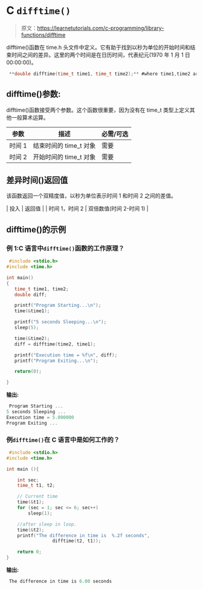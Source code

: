 # C `difftime()`

> 原文：<https://learnetutorials.com/c-programming/library-functions/difftime>

difftime()函数在 time.h 头文件中定义。它有助于找到以秒为单位的开始时间和结束时间之间的差异。这里的两个时间是在日历时间，代表纪元(1970 年 1 月 1 日 00:00:00)。

```c
 **double difftime(time_t time1, time_t time2);** #where time1,time2 are objects 

```

## difftime()参数:

difftime()函数接受两个参数。这个函数很重要，因为没有在 time_t 类型上定义其他一般算术运算。

| 参数 | 描述 | 必需/可选 |
| --- | --- | --- |
| 时间 1 | 结束时间的 time_t 对象 | 需要 |
| 时间 2 | 开始时间的 time_t 对象 | 需要 |

## 差异时间()返回值

该函数返回一个双精度值，以秒为单位表示时间 1 和时间 2 之间的差值。

| 投入 | 返回值 |
| 时间 1，时间 2 | 双倍数值(时间 2-时间 1) |

## difftime()的示例

### 例 1:C 语言中`difftime()`函数的工作原理？

```c
 #include <stdio.h>
#include <time.h>

int main()
{
   time_t time1, time2;
   double diff;

   printf("Program Starting...\n");
   time(&time1);

   printf("5 seconds Sleeping...\n");
   sleep(5);

   time(&time2);
   diff = difftime(time2, time1);

   printf("Execution time = %f\n", diff);
   printf("Program Exiting...\n");

   return(0);

} 

```

**输出:**

```c
 Program Starting ...
5 seconds Sleeping ...
Execution time = 5.000000
Program Exiting ... 
```

### 例`difftime()`在 C 语言中是如何工作的？

```c
 #include <stdio.h>
#include <time.h>

int main (){

    int sec;
    time_t t1, t2;

    // Current time
    time(&t1); 
    for (sec = 1; sec <= 6; sec++) 
        sleep(1);

    //after sleep in loop.
    time(&t2);
    printf("The difference in time is  %.2f seconds", 
                 difftime(t2, t1));

    return 0;
} 

```

**输出:**

```c
 The difference in time is 6.00 seconds 
```